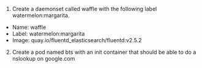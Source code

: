 1. Create a daemonset called waffle with the following label watermelon:margarita. 
  - Name: waffle
  - Label: watermelon:margarita
  - Image: quay.io/fluentd_elasticsearch/fluentd:v2.5.2
2. Create a pod named bts with an init container that should be able to do a nslookup on google.com
